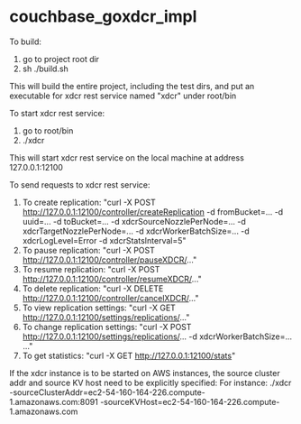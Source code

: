 couchbase_goxdcr_impl
=====================

To build:
1. go to project root dir
2. sh ./build.sh

This will build the entire project, including the test dirs, and put an executable for xdcr rest service named "xdcr" under root/bin

To start xdcr rest service:
1. go to root/bin
2. ./xdcr 

This will start xdcr rest service on the local machine at address 127.0.0.1:12100

To send requests to xdcr rest service:
1. To create replication: "curl -X POST http://127.0.0.1:12100/controller/createReplication -d fromBucket=... -d uuid=... -d toBucket=... -d xdcrSourceNozzlePerNode=... -d xdcrTargetNozzlePerNode=... -d xdcrWorkerBatchSize=... -d xdcrLogLevel=Error -d xdcrStatsInterval=5" 
2. To pause replication: "curl -X POST http://127.0.0.1:12100/controller/pauseXDCR/..."
3. To resume replication: "curl -X POST http://127.0.0.1:12100/controller/resumeXDCR/..."
4. To delete replication: "curl -X DELETE http://127.0.0.1:12100/controller/cancelXDCR/..."
5. To view replication settings: "curl -X GET http://127.0.0.1:12100/settings/replications/..."
6. To change replication settings: "curl -X POST http://127.0.0.1:12100/settings/replications/... -d xdcrWorkerBatchSize=... ..."
7. To get statistics: "curl -X GET http://127.0.0.1:12100/stats"

If the xdcr instance is to be started on AWS instances, the source cluster addr and source KV host need to be explicitly specified: 
For instance:
./xdcr -sourceClusterAddr=ec2-54-160-164-226.compute-1.amazonaws.com:8091 -sourceKVHost=ec2-54-160-164-226.compute-1.amazonaws.com


